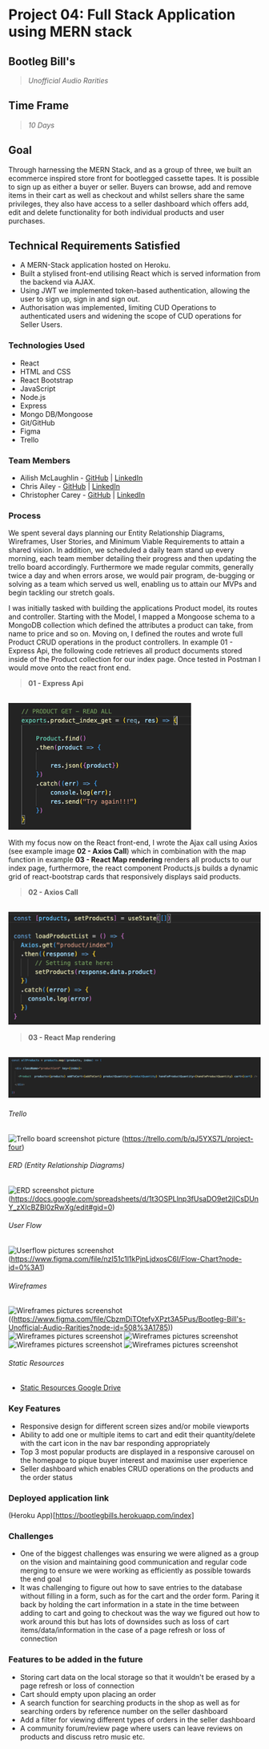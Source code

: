 # Project 04: Full Stack Application using MERN stack

## Bootleg Bill's 
> *Unofficial Audio Rarities*

## Time Frame

> *10 Days*

## Goal

Through harnessing the MERN Stack, and as a group of three, we built an ecommerce inspired store front for bootlegged cassette tapes. It is possible to sign up as either a buyer or seller. Buyers can browse, add and remove items in their cart as well as checkout and whilst sellers share the same privileges, they also have access to a seller dashboard which offers add, edit and delete functionality for both individual products and user purchases.


## Technical Requirements Satisfied

* A MERN-Stack application hosted on Heroku.
* Built a stylised front-end utilising React which is served information from the backend via AJAX.
* Using JWT we implemented token-based authentication, allowing the user to sign up, sign in and sign out.
* Authorisation was implemented, limiting CUD Operations to authenticated users and widening the scope of CUD operations for Seller Users.





### Technologies Used
- React
- HTML and CSS
- React Bootstrap 
- JavaScript 
- Node.js
- Express
- Mongo DB/Mongoose
- Git/GitHub
- Figma
- Trello

### Team Members
- Ailish McLaughlin - [GitHub](https://github.com/ailishmcl) | [LinkedIn](www.linkedin.com/in/ailish-mclaughlin)
- Chris Ailey - [GitHub]() | [LinkedIn]()
- Christopher Carey - [GitHub](https://github.com/christopher-k-c) | [LinkedIn](https://www.linkedin.com/in/chriskcarey/)

### Process

We spent several days planning our Entity Relationship Diagrams, Wireframes, User Stories, and Minimum Viable Requirements to attain a shared vision. In addition, we scheduled a daily team stand up every morning, each team member detailing their progress and then updating the trello board accordingly. Furthermore we made regular commits, generally twice a day and when errors arose, we would pair program, de-bugging or solving as a team which served us well, enabling us to attain our MVPs and begin tackling our stretch goals.

I was initially tasked with building the applications Product model, its routes and controller. Starting with the Model, I mapped a Mongoose schema to a MongoDB collection which defined the attributes a product can take, from name to price and so on. Moving on, I defined the routes and wrote full Product CRUD operations in the product controllers. In example 01 - Express Api, the following code retrieves all product documents stored inside of the Product collection for our index page. Once tested in Postman I would move onto the react front end.

> **01 - Express Api**
<br>
<img src="
src/product/images/Screenshot 2022-08-03 at 12.50.41.png">

With my focus now on the React front-end, I wrote the Ajax call using Axios (see example image **02 - Axios Call**) which in combination with the map function in example **03 - React Map rendering** renders all products to our index page, furthermore, the react component Products.js builds a dynamic grid of react-bootstrap cards that responsively displays said products.

> **02 - Axios Call**
<br>
<img src="
src/product/images/Screenshot 2022-08-03 at 12.33.07.png">

> **03 - React Map rendering**
<br>
<img src="
src/product/images/Screenshot 2022-08-03 at 12.33.47.png">


###### Trello
![Trello board screenshot picture](/public/trelloboard.png) (https://trello.com/b/qJ5YXS7L/project-four)
###### ERD (Entity Relationship Diagrams)
![ERD screenshot picture](/public/ERD.png) (https://docs.google.com/spreadsheets/d/1t3OSPLlnp3fUsaDO9et2jlCsDUnY_zXIcBZBl0zRwXg/edit#gid=0)
###### User Flow
![Userflow pictures screenshot](/public/userflow.png) (https://www.figma.com/file/nzI51c1l1kPjnLjdxosC6I/Flow-Chart?node-id=0%3A1)
###### Wireframes
![Wireframes pictures screenshot](/public/wireframe1.png) ((https://www.figma.com/file/CbzmDiTOtefvXPzt3A5Pus/Bootleg-Bill's-Unofficial-Audio-Rarities?node-id=508%3A1785))
![Wireframes pictures screenshot](/public/wireframe2.png)
![Wireframes pictures screenshot](/public/wireframe3.png)
![Wireframes pictures screenshot](/public/wireframe4.png)
![Wireframes pictures screenshot](/public/wireframe5.png)

###### Static Resources
* [Static Resources Google Drive](https://drive.google.com/drive/folders/1i3zq2lW8AuenJoQfLGZNG4o_-lGuiJxL)


### Key Features
- Responsive design for different screen sizes and/or mobile viewports
- Ability to add one or multiple items to cart and edit their quantity/delete with the cart icon in the nav bar responding appropriately
- Top 3 most popular products are displayed in a responsive carousel on the homepage to pique buyer interest and maximise user experience
- Seller dashboard which enables CRUD operations on the products and the order status

### Deployed application link
(Heroku App)[https://bootlegbills.herokuapp.com/index]

### Challenges
- One of the biggest challenges was ensuring we were aligned as a group on the vision and maintaining good communication and regular code merging to ensure we were working as efficiently as possible towards the end goal 
- It was challenging to figure out how to save entries to the database without filling in a form, such as for the cart and the order form. Paring it back by holding the cart information in a state in the time between adding to cart and going to checkout was the way we figured out how to work around this but has lots of downsides such as loss of cart items/data/information in the case of a page refresh or loss of connection


### Features to be added in the future
- Storing cart data on the local storage so that it wouldn't be erased by a page refresh or loss of connection
- Cart should empty upon placing an order
- A search function for searching products in the shop as well as for searching orders by reference number on the seller dashboard
- Add a filter for viewing different types of orders in the seller dashboard
- A community forum/review page where users can leave reviews on products and discuss retro music etc.
